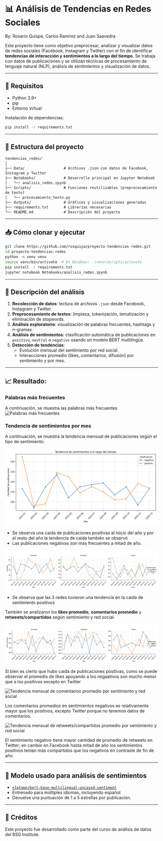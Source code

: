 # 📊 Análisis de Tendencias en Redes Sociales

By: Rosario Quispe, Carlos Ramirez and Juan Saavedra

Este proyecto tiene como objetivo preprocesar, analizar y visualizar datos de redes sociales (Facebook, Instagram y Twitter) con el fin de identificar **tendencias de interacción y sentimientos a lo largo del tiempo**. Se trabaja con datos de publicaciones y se utilizan técnicas de procesamiento de lenguaje natural (NLP), análisis de sentimientos y visualización de datos.

---

## 🔧 Requisitos

- Python 3.9+
- pip
- Entorno virtual 

Instalación de dependencias:

```bash
pip install -r requirements.txt
```

---

## 📁 Estructura del proyecto

```
tendencias_redes/
│
├── Data/                  # Archivos .json con datos de Facebook, Instagram y Twitter
├── Notebooks/             # Desarrollo principal en Jupyter Notebook
│   └── analisis_redes.ipynb
├── Scripts/               # Funciones reutilizables (preprocesamiento de texto)
│   └── procesamiento_texto.py
├── Outputs/               # Gráficos y visualizaciones generadas
├── requirements.txt       # Librerías necesarias
└── README.md              # Descripción del proyecto
```

---

## 📥 Cómo clonar y ejecutar

```bash
git clone https://github.com/rosquiya/proyecto-tendencias-redes.git
cd proyecto-tendencias-redes
python -m venv venv
source venv/bin/activate  # En Windows: .\venv\Scripts\activate
pip install -r requirements.txt
jupyter notebook Notebooks/analisis_redes.ipynb
```

---

## 🔎 Descripción del análisis

1. **Recolección de datos**: lectura de archivos `.json` desde Facebook, Instagram y Twitter.
2. **Preprocesamiento de textos**: limpieza, tokenización, lematización y eliminación de stopwords.
3. **Análisis exploratorio**: visualización de palabras frecuentes, hashtags y n-gramas.
4. **Análisis de sentimientos**: clasificación automática de publicaciones en `positivo`, `neutral` o `negativo` usando un modelo BERT multilingüe.
5. **Detección de tendencias**:
   - Evolución mensual del sentimiento por red social.
   - Interacciones promedio (likes, comentarios, difusión) por sentimiento y por mes.

---

## 📈 Resultado: 
### Palabras más frecuentes
A continuación, se muestra las palabras más frecuentes 
![Palabras más frecuentes](./Outputs/Outputs/wordcloud_palabras.png)

### Tendencia de sentimientos por mes

A continuación, se muestra la tendencia mensual de publicaciones según el tipo de sentimiento:

![Tendencia mensual de sentimientos](./Outputs/tendencia_sentimientos_mensual.png)

- Se observa una caida de  publicaciones positivas al inicio del año y por el resto del año la tendencia de caida también se observó
- Las publicaciones negativas son más frecuentes a mitad de año.

![Tendencia mensual de sentimientos por red social ](./Outputs/tendencia_sentimientos_por_red.png)

- Se observa que las 3 redes tuvieron una tendencia en la caida de sentimiento positivos 

También se analizaron los **likes promedio**, **comentarios promedio** y **retweets/compartidos** según sentimiento y red social.

![Tendencia mensual de likes promedio por sentimiento y red social](./Outputs/likes_promedio_por_red_y_sentimiento.png)

Si bien es cierto que hubo caida de publicaciones positivas, como se puede observar el promedio de likes apoyando a los negaativos son mucho menor que a los positivos excepto en Twitter


![Tendencia mensual de comentarios  promedio por sentimiento y red social](./Outputs/Outputs\comentarios_promedio_por_red_y_sentimiento.png)

Los comentarios promedios en sentimientos negativos es relativamente mayor que los positivos, excepto Twitter porque no tenemos datos de comentarios. 

![Tendencia mensual de retweets/compartidos  promedio por sentimiento y red social](./Outputs/Outputs\Outputs\difusion_promedio_por_red_y_sentimiento.png)

El sentimiento negativo tiene mayor cantidad de promedio de retweets en Twitter; en cambio en Facebook hasta mitad de año los sentimientos positivos tenian más compartidos que los negativos en contraste de fin de año. 

---

## 🧠 Modelo usado para análisis de sentimientos

- [`nlptown/bert-base-multilingual-uncased-sentiment`](https://huggingface.co/nlptown/bert-base-multilingual-uncased-sentiment)
- Entrenado para múltiples idiomas, incluyendo español.
- Devuelve una puntuación de 1 a 5 estrellas por publicación.

---

## 📌 Créditos

Este proyecto fue desarrollado como parte del curso de análisis de datos del BSG Institute.
